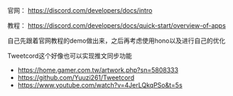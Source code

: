 官网： https://discord.com/developers/docs/intro

教程： https://discord.com/developers/docs/quick-start/overview-of-apps

自己先跟着官网教程的demo做出来，之后再考虑使用hono以及进行自己的优化


Tweetcord这个好像也可以实现推文同步功能
- https://home.gamer.com.tw/artwork.php?sn=5808333
- https://github.com/Yuuzi261/Tweetcord
- https://www.youtube.com/watch?v=4JerLQkqPSo&t=5s

